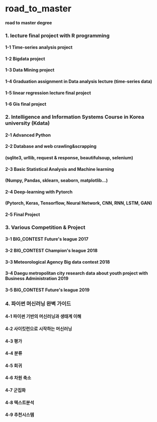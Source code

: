 # road_to_master
#### road to master degree

### 1.  lecture final project with R programming
  
  #### 1-1 Time-series analysis project
  
  #### 1-2 Bigdata project
  
  #### 1-3 Data Mining project
  
  #### 1-4 Graduation assignment in Data analysis lecture (time-series data)
  
  #### 1-5 linear regression lecture final project
  
  #### 1-6 Gis final project
  
### 2.  Intelligence and Information Systems Course in Korea university (Kdata)

  #### 2-1 Advanced Python

  #### 2-2 Database and web crawling&scrapping
  #### (sqlite3, urllib, request & response, beautifulsoup, selenium)

  #### 2-3 Basic Statistical Analysis and Machine learning
  #### (Numpy, Pandas, sklearn, seaborn, matplotlib...)
  
  #### 2-4 Deep-learning with Pytorch
  #### (Pytorch, Keras, Tensorflow, Neural Network, CNN, RNN, LSTM, GAN)
  
  #### 2-5 Final Project
  
  
### 3.  Various Competition & Project

  #### 3-1 BIG_CONTEST Future's league 2017
  
  #### 3-2 BIG_CONTEST Champion's league 2018
  
  #### 3-3 Meteorological Agency Big data contest 2018
  
  #### 3-4 Daegu metropolitan city research data about youth project with Business Administration 2019 

  #### 3-5 BIG_CONTEST Future's league 2019

### 4. 파이썬 머신러닝 완벽 가이드

  #### 4-1 파이썬 기반의 머신러닝과 생태계 이해
  
  #### 4-2 사이킷런으로 시작하는 머신러닝
  
  #### 4-3 평가
  
  #### 4-4 분류
  
  #### 4-5 회귀
  
  #### 4-6 차원 축소
  
  #### 4-7 군집화
  
  #### 4-8 텍스트분석
  
  #### 4-9 추천시스템
